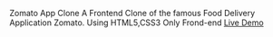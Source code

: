 
Zomato App Clone A Frontend Clone of the famous Food Delivery Application Zomato.
Using HTML5,CSS3 Only Frond-end 
[Live Demo]( https://nandhasv05.github.io/zomato-clone-app/)
